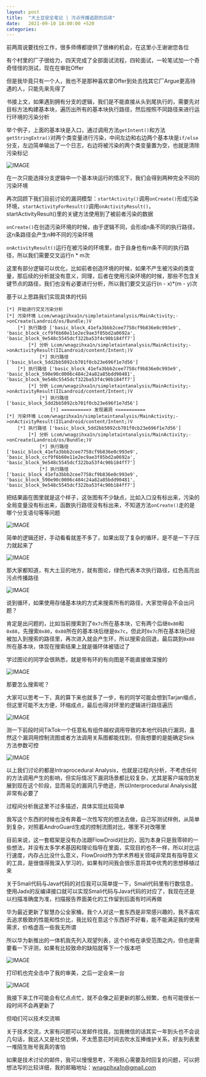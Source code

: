 ```yaml
---
layout: post
title:  "大土豆安全笔记 | 污点传播追踪的后续"
date:   2021-09-10 18:00:00 +520
categories: 
---
```


前两周说要找份工作，很多师傅都提供了很棒的机会，在这里小王谢谢您各位

有个村里的厂子很给力，四天完成了全部面试流程，四轮面试，一轮笔试加一个奇奇怪怪的测试，现在在审批Offer

但是我毕竟只有一个人，我也不是那种喜欢拿Offer到处去找其它厂Argue更高待遇的人，只能先来先得了

书接上文，如果遇到拥有分支的逻辑，我们是不能直接从头到尾执行的，需要先对目标方法构建基本块，遍历出所有的基本块执行路径，然后按照不同路径来进行运行环境的污染分析

举个例子，上面的基本块是入口，通过调用方法`getIntent()`和方法`getStringExtra()`对两个类变量进行污染，中间左边和右边两个基本块是`if/else`分支，左边简单输出了一个日志，右边将被污染的两个类变量置为空，也就是清除污染标记

![IMAGE](/assets/resources/26A89069A84DEF7272FE7BAABAD5C432.jpg)

在一次只能选择分支逻辑中一个基本块运行的情况下，我们会得到两种完全不同的污染环境

再次回顾下我们目前讨论的漏洞模型：`startActivity()`调用`onCreate()`形成污染环境，`startActivityForResult()`调用`onActivityResult()`，startActivityResult()里的关键方法使用到了被前者污染的数据

`onCreate()`在创造污染环境的时候，由于逻辑不同，会形成n条不同的执行路径，这n条路径会产生n种不同的污染环境

`onActivityResult()`运行在被污染的环境里，由于自身也有m条不同的执行路径，所以我们需要交叉运行n * m次

这里有部分逻辑可以优化，比如前者创造环境的时候，如果不产生被污染的类变量，那后续的分析就没有意义，同理，后者在使用污染环境的时候，那些不包含关键节点的路径，我们也没有必要进行分析，所以我们要交叉运行(n - x)*(m - y)次

基于以上思路我们实现具体的代码
```
[*] 开始进行交叉污染分析
[*] 污染环境 Lcom/wnagzihxa1n/simpletaintanalysis/MainActivity;->onCreate(Landroid/os/Bundle;)V
	[*] 执行路径 ['basic_block_41efa3bbb2cee7758cf9b836e0c993e9', 'basic_block_ccf9f6b60e11e2ec9ae3f85bd2a0692a', 'basic_block_9e548c5545dcf322ba53f4c90b184ff7']
		[*] 分析 Lcom/wnagzihxa1n/simpletaintanalysis/MainActivity;->onActivityResult(IILandroid/content/Intent;)V
			[*] 执行路径 ['basic_block_5dd2bb5092cb701f0cb23e696f1e7d56']
	[*] 执行路径 ['basic_block_41efa3bbb2cee7758cf9b836e0c993e9', 'basic_block_590e90c0006c484c24a82a85bdd90481', 'basic_block_9e548c5545dcf322ba53f4c90b184ff7']
		[*] 分析 Lcom/wnagzihxa1n/simpletaintanalysis/MainActivity;->onActivityResult(IILandroid/content/Intent;)V
			[*] 执行路径 ['basic_block_5dd2bb5092cb701f0cb23e696f1e7d56']
				[!] ==========> 发现漏洞 <==========
[*] 污染环境 Lcom/wnagzihxa1n/simpletaintanalysis/MainActivity;->onActivityResult(IILandroid/content/Intent;)V
	[*] 执行路径 ['basic_block_5dd2bb5092cb701f0cb23e696f1e7d56']
		[*] 分析 Lcom/wnagzihxa1n/simpletaintanalysis/MainActivity;->onCreate(Landroid/os/Bundle;)V
			[*] 执行路径 ['basic_block_41efa3bbb2cee7758cf9b836e0c993e9', 'basic_block_ccf9f6b60e11e2ec9ae3f85bd2a0692a', 'basic_block_9e548c5545dcf322ba53f4c90b184ff7']
			[*] 执行路径 ['basic_block_41efa3bbb2cee7758cf9b836e0c993e9', 'basic_block_590e90c0006c484c24a82a85bdd90481', 'basic_block_9e548c5545dcf322ba53f4c90b184ff7']
```

把结果画在图里就是这个样子，这张图有不少缺点，比如入口没有标出来，污染的全局变量没有标出来，函数执行路径没有标出来，不知道方法`onCreate()`走的是哪个分支语句等等问题

![IMAGE](/assets/resources/821041B95FEB19A3F4300DA5EA457C57.jpg)

简单的逻辑还好，手动看看就差不多了，如果出现了复杂的循环，是不是一下子压力就起来了

![IMAGE](/assets/resources/B4FE8EACF96BAFE2B5070059411D6CA7.jpg)

那大家都知道，有大土豆的地方，就有图论，绿色代表本次执行路径，红色高亮出污点传播路径

![IMAGE](/assets/resources/3D590F2988996EEE9A55F2FCCF74FC2B.jpg)

说到循环，如果使用存储基本块的方式来搜索所有的路径，大家觉得会不会出问题？

肯定是出问题的，比如当前搜索到了`0x7c`所在基本块，它有两个后继`0x80`和`0x88`，先搜索`0x80`，`0x80`所在的基本块后继是`0x7c`，但此时`0x7c`所在基本块已经被加入到搜索的路径里，再次进入就会产生环，所以搜索会回退，最后跳到`0x88`所在基本块，体现在搜索结果上就是循环体被错过了

学过图论的同学会很熟悉，就是带有环的有向图是不能直接做深搜的

![IMAGE](/assets/resources/2D0DE030EE67F310945F424776183D72.jpg)

那要怎么搜索呢？

大家可以思考一下，真的算下来也就多了一步，有的同学可能会想到Tarjan缩点，但这里可能不太方便，环缩成点，最后也得对环里的逻辑进行路径遍历

![IMAGE](/assets/resources/995BB326C91CDA2FEA3DC74B90928930.jpg)

测一下前段时间TikTok一个任意私有组件越权调用导致的本地代码执行漏洞，虽然这个漏洞用控制流图或者方法调用关系图都能找到，但我想要的是能确定Sink方法参数可控

![IMAGE](/assets/resources/65061D69FA9765CEA6703DD9331182BB.jpg)

以上我们讨论的都是Intraprocedural Analysis，也就是过程内分析，不考虑任何的方法调用产生的影响，但实际情况下漏洞场景都比较复杂，尤其是客户端攻防发展到现在这个阶段，显而易见的漏洞几乎绝迹，所以Interprocedural Analysis就非常有必要了

过程间分析我这里不过多描述，具体实现比较简单

我写这个东西的时候也没有奔着一次性写完的想法去做，自己写测试样例，从简单到复杂，对照着AndroGuard生成的控制流图对比，哪里不对改哪里

目前来说，这一套框架是没有办法跟FlowDroid对比的，因为本身只是我零碎的一些想法，并没有太多学术基因和理论指导在里面，实现目的也不一样，所以对比运行速度，内存占比没什么意义，FlowDroid作为学术界相关领域非常具有指导意义的工具，是很值得我深入学习的，如果有时间我会很乐意将其中优秀的思想移植过来

关于Smali代码与Java代码的对应我可以简单提一下，Smali代码里有行数信息，使用Jadx的反编译接口就可以实现Smali代码与Java代码的对应了，我现在还是以扫描准确度为准，扫描报告界面美化的工作留到后面有时间再做

华为最近更新了智慧办公全家桶，我个人对这一套东西是非常感兴趣的，我不喜欢去追求极致的性能和性价比，我比较在意这个东西好不好看，能不能满足我的使用需求，价格虚高一些我无所谓

所以华为新推出的一体机我先列入观望列表，这个价格在承受范围之内，但也是需要看一下评测，如果有比较致命的缺陷就等下一个版本吧

![IMAGE](/assets/resources/1017E2F5285E40B2507090D28AD3E365.jpg)

打印机也完全击中了我的审美，之后一定会来一台

![IMAGE](/assets/resources/A19D2620701CD22E77291CAAB16A9B6E.jpg)

我接下来工作可能会有亿点点忙，就不会像之前更新的那么频繁，也有可能很长一段时间不会再更新了

但咱们可以技术交流嘛

关于技术交流，大家有问题可以发邮件找我，加我微信的话其实一年到头也不会说几句话，我这人又是社交恐惧，不太愿意花时间去吹水互捧维护关系，好友列表里一堆陌生账号我真的害怕

如果是技术讨论的邮件，我可以慢慢思考，不用担心需要及时回复的问题，可以把想法写的比较详细，我的邮箱地址：wnagzihxa1n@gmail.com